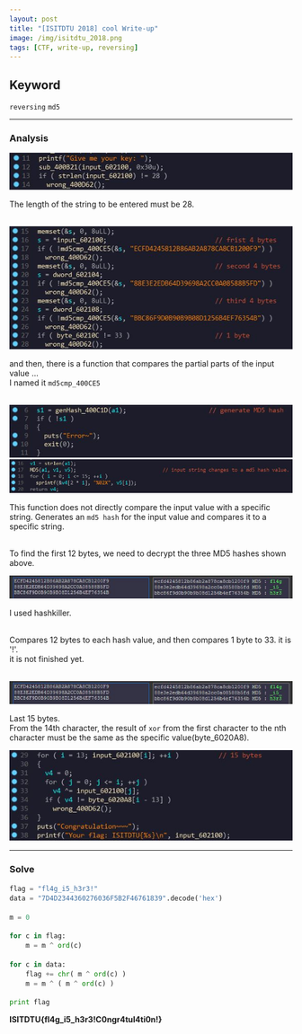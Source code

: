 ```yaml
---
layout: post
title: "[ISITDTU 2018] cool Write-up"
image: /img/isitdtu_2018.png
tags: [CTF, write-up, reversing]
---
```


## Keyword
`reversing` `md5`

---
### Analysis

<center><img src="/img/isitdtu_cool_1.JPG" class="effect"></center>

The length of the string to be entered must be 28.
<br><br>

<center><img src="/img/isitdtu_cool_2.JPG" class="effect"></center>

and then, there is a function that compares the partial parts of the input value ...<br>
I named it `md5cmp_400CE5`<br><br>

<center><img src="/img/isitdtu_cool_3.JPG" class="effect"></center>

<center><img src="/img/isitdtu_cool_4.JPG" class="effect"></center>

This function does not directly compare the input value with a specific string. Generates an `md5 hash` for the input value and compares it to a specific string.<br><br>

To find the first 12 bytes, we need to decrypt the three MD5 hashes shown above.

<center><img src="/img/isitdtu_cool_5.JPG" class="effect"></center>

I used hashkiller.<br><br>

Compares 12 bytes to each hash value, and then compares 1 byte to 33. it is '!'.<br>
it is not finished yet.<br>
<br>

<center><img src="/img/isitdtu_cool_5.JPG" class="effect"></center>

Last 15 bytes.<br>
From the 14th character, the result of `xor` from the first character to the nth character must be the same as the specific value(byte_6020A8).<br>

<center><img src="/img/isitdtu_cool_6.JPG" class="effect"></center>

---
### Solve

```python
flag = "fl4g_i5_h3r3!"
data = "7D4D2344360276036F5B2F46761839".decode('hex')

m = 0

for c in flag:
	m = m ^ ord(c)

for c in data:
	flag += chr( m ^ ord(c) )
	m = m ^ ( m ^ ord(c) )

print flag
```
**ISITDTU{fl4g_i5_h3r3!C0ngr4tul4ti0n!}**
